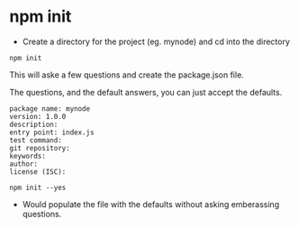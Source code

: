 # npm init


* Create a directory for the project (eg. mynode) and cd into the directory

```
npm init
```

This will aske a few questions and create the package.json file.

The questions, and the default answers, you can just accept the defaults.

```
package name: mynode
version: 1.0.0
description:
entry point: index.js
test command:
git repository:
keywords:
author:
license (ISC):
```

```
npm init --yes
```

* Would populate the file with the defaults without asking emberassing questions.


